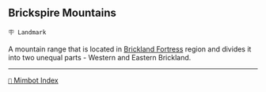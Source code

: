 ## Brickspire Mountains

`🪧 Landmark`

A mountain range that is located in [Brickland Fortress](<https://zeithalt.github.io/r/brickland_fortress.html>) region and divides it into two unequal parts - Western and Eastern Brickland.

<!---
keywords: brickland
aliases: 
-->
----------
[`📑` Mimbot Index](</index.md#50d0>)